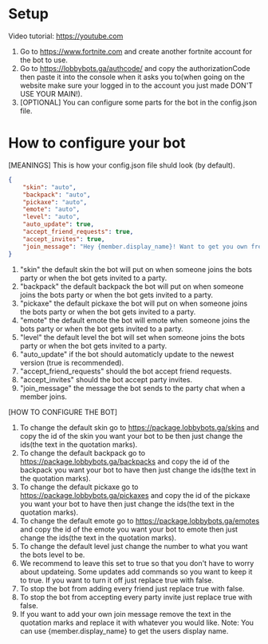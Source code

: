 # Setup

Video tutorial: https://youtube.com

1. Go to https://www.fortnite.com and create another fortnite account for the bot to use.
2. Go to https://lobbybots.ga/authcode/ and copy the authorizationCode then paste it into the console when it asks you to(when going on the website make sure your logged in to the account you just made DON'T USE YOUR MAIN!).
3. [OPTIONAL] You can configure some parts for the bot in the config.json file.
# How to configure your bot
[MEANINGS]
This is how your config.json file shuld look (by default).
```json
{
    "skin": "auto",
    "backpack": "auto",
    "pickaxe": "auto",
    "emote": "auto",
    "level": "auto",
    "auto_update": true,
    "accept_friend_requests": true,
    "accept_invites": true,
    "join_message": "Hey {member.display_name}! Want to get you own free bot? Join my discord server: https://discord.gg/73t72uNYFp Instagram: luka2235.bots  TikTok: luka2235.bots !help to use the bot."
}
```
1. "skin" the default skin the bot will put on when someone joins the bots party or when the bot gets invited to a party.
2. "backpack" the default backpack the bot will put on when someone joins the bots party or when the bot gets invited to a party.
3. "pickaxe" the default pickaxe the bot will put on when someone joins the bots party or when the bot gets invited to a party.
4. "emote" the default emote the bot will emote when someone joins the bots party or when the bot gets invited to a party.
5. "level" the default level the bot will set when someone joins the bots party or when the bot gets invited to a party.
6. "auto_update" if the bot should automaticly update to the newest version (true is recommended).
7. "accept_friend_requests" should the bot accept friend requests.
8. "accept_invites" should the bot accept party invites.
9. "join_message" the message the bot sends to the party chat when a member joins.

[HOW TO CONFIGURE THE BOT]

1. To change the default skin go to https://package.lobbybots.ga/skins and copy the id of the skin you want your bot to be then just change the ids(the text in the quotation marks).
2. To change the default backpack go to https://package.lobbybots.ga/backpacks and copy the id of the backpack you want your bot to have then just change the ids(the text in the quotation marks).
3. To change the default pickaxe go to https://package.lobbybots.ga/pickaxes and copy the id of the pickaxe you want your bot to have then just change the ids(the text in the quotation marks).
4. To change the default emote go to https://package.lobbybots.ga/emotes and copy the id of the emote you want your bot to emote then just change the ids(the text in the quotation marks).
5. To change the default level just change the number to what you want the bots level to be.
6. We recommend to leave this set to true so that you don't have to worry about updateing. Some updates add commands so you want to keep it to true. If you want to turn it off just replace true with false.
7. To stop the bot from adding every friend just replace true with false.
8. To stop the bot from accepting every party invite just replace true with false.
9. If you want to add your own join message remove the text in the quotation marks and replace it with whatever you would like. Note: You can use {member.display_name} to get the users display name.

